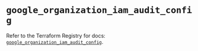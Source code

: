 # `google_organization_iam_audit_config`

Refer to the Terraform Registry for docs: [`google_organization_iam_audit_config`](https://registry.terraform.io/providers/hashicorp/google/6.34.0/docs/resources/organization_iam_audit_config).
